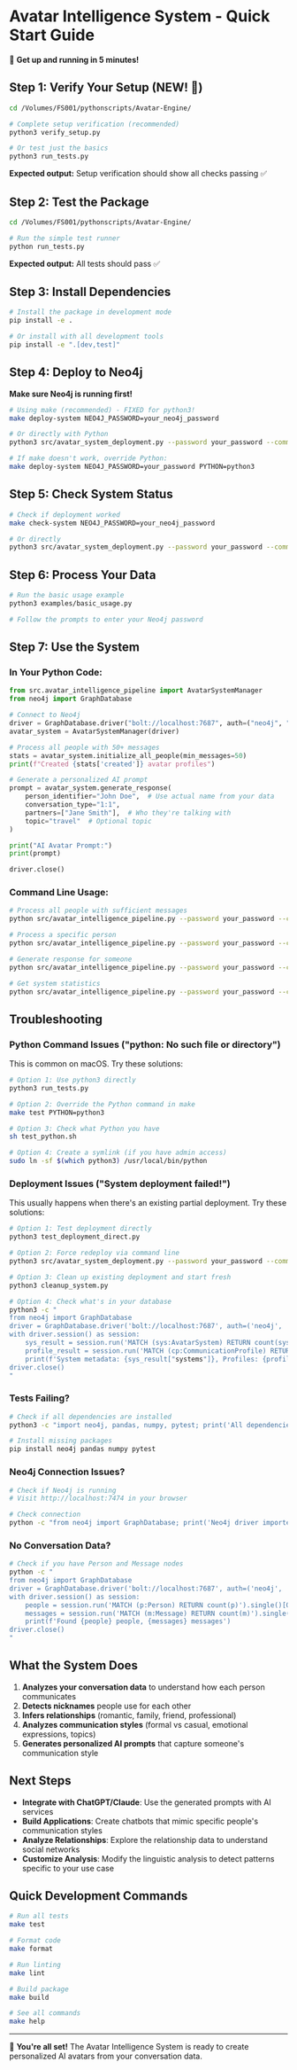 # Avatar Intelligence System - Quick Start Guide

🚀 **Get up and running in 5 minutes!**

## Step 1: Verify Your Setup (NEW! 🔧)

```bash
cd /Volumes/FS001/pythonscripts/Avatar-Engine/

# Complete setup verification (recommended)
python3 verify_setup.py

# Or test just the basics
python3 run_tests.py
```

**Expected output:** Setup verification should show all checks passing ✅

## Step 2: Test the Package

```bash
cd /Volumes/FS001/pythonscripts/Avatar-Engine/

# Run the simple test runner
python run_tests.py
```

**Expected output:** All tests should pass ✅

## Step 3: Install Dependencies

```bash
# Install the package in development mode
pip install -e .

# Or install with all development tools
pip install -e ".[dev,test]"
```

## Step 4: Deploy to Neo4j

**Make sure Neo4j is running first!**

```bash
# Using make (recommended) - FIXED for python3!
make deploy-system NEO4J_PASSWORD=your_neo4j_password

# Or directly with Python
python3 src/avatar_system_deployment.py --password your_password --command deploy

# If make doesn't work, override Python:
make deploy-system NEO4J_PASSWORD=your_password PYTHON=python3
```

## Step 5: Check System Status

```bash
# Check if deployment worked  
make check-system NEO4J_PASSWORD=your_neo4j_password

# Or directly
python3 src/avatar_system_deployment.py --password your_password --command status
```

## Step 6: Process Your Data

```bash
# Run the basic usage example
python3 examples/basic_usage.py

# Follow the prompts to enter your Neo4j password
```

## Step 7: Use the System

### In Your Python Code:

```python
from src.avatar_intelligence_pipeline import AvatarSystemManager
from neo4j import GraphDatabase

# Connect to Neo4j
driver = GraphDatabase.driver("bolt://localhost:7687", auth=("neo4j", "your_password"))
avatar_system = AvatarSystemManager(driver)

# Process all people with 50+ messages
stats = avatar_system.initialize_all_people(min_messages=50)
print(f"Created {stats['created']} avatar profiles")

# Generate a personalized AI prompt
prompt = avatar_system.generate_response(
    person_identifier="John Doe",  # Use actual name from your data
    conversation_type="1:1",
    partners=["Jane Smith"],  # Who they're talking with
    topic="travel"  # Optional topic
)

print("AI Avatar Prompt:")
print(prompt)

driver.close()
```

### Command Line Usage:

```bash
# Process all people with sufficient messages
python src/avatar_intelligence_pipeline.py --password your_password --command init-all --min-messages 50

# Process a specific person
python src/avatar_intelligence_pipeline.py --password your_password --command init-person --person "John Doe"

# Generate response for someone
python src/avatar_intelligence_pipeline.py --password your_password --command generate --person "John Doe" --partners "Jane Smith" --topic "work"

# Get system statistics
python src/avatar_intelligence_pipeline.py --password your_password --command stats
```

## Troubleshooting

### Python Command Issues ("python: No such file or directory")

This is common on macOS. Try these solutions:

```bash
# Option 1: Use python3 directly
python3 run_tests.py

# Option 2: Override the Python command in make
make test PYTHON=python3

# Option 3: Check what Python you have
sh test_python.sh

# Option 4: Create a symlink (if you have admin access)
sudo ln -sf $(which python3) /usr/local/bin/python
```

### Deployment Issues ("System deployment failed!")

This usually happens when there's an existing partial deployment. Try these solutions:

```bash
# Option 1: Test deployment directly
python3 test_deployment_direct.py

# Option 2: Force redeploy via command line
python3 src/avatar_system_deployment.py --password your_password --command deploy --force

# Option 3: Clean up existing deployment and start fresh
python3 cleanup_system.py

# Option 4: Check what's in your database
python3 -c "
from neo4j import GraphDatabase
driver = GraphDatabase.driver('bolt://localhost:7687', auth=('neo4j', 'your_password'))
with driver.session() as session:
    sys_result = session.run('MATCH (sys:AvatarSystem) RETURN count(sys) as systems').single()
    profile_result = session.run('MATCH (cp:CommunicationProfile) RETURN count(cp) as profiles').single()
    print(f'System metadata: {sys_result["systems"]}, Profiles: {profile_result["profiles"]}')
driver.close()
"
```

### Tests Failing?
```bash
# Check if all dependencies are installed
python3 -c "import neo4j, pandas, numpy, pytest; print('All dependencies OK!')"

# Install missing packages
pip install neo4j pandas numpy pytest
```

### Neo4j Connection Issues?
```bash
# Check if Neo4j is running
# Visit http://localhost:7474 in your browser

# Check connection
python -c "from neo4j import GraphDatabase; print('Neo4j driver imported OK')"
```

### No Conversation Data?
```bash
# Check if you have Person and Message nodes
python -c "
from neo4j import GraphDatabase
driver = GraphDatabase.driver('bolt://localhost:7687', auth=('neo4j', 'your_password'))
with driver.session() as session:
    people = session.run('MATCH (p:Person) RETURN count(p)').single()[0]
    messages = session.run('MATCH (m:Message) RETURN count(m)').single()[0]
    print(f'Found {people} people, {messages} messages')
driver.close()
"
```

## What the System Does

1. **Analyzes your conversation data** to understand how each person communicates
2. **Detects nicknames** people use for each other
3. **Infers relationships** (romantic, family, friend, professional)
4. **Analyzes communication styles** (formal vs casual, emotional expressions, topics)
5. **Generates personalized AI prompts** that capture someone's communication style

## Next Steps

- **Integrate with ChatGPT/Claude**: Use the generated prompts with AI services
- **Build Applications**: Create chatbots that mimic specific people's communication styles  
- **Analyze Relationships**: Explore the relationship data to understand social networks
- **Customize Analysis**: Modify the linguistic analysis to detect patterns specific to your use case

## Quick Development Commands

```bash
# Run all tests
make test

# Format code
make format

# Run linting
make lint

# Build package
make build

# See all commands
make help
```

---

🎉 **You're all set!** The Avatar Intelligence System is ready to create personalized AI avatars from your conversation data.
